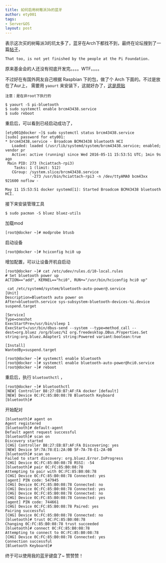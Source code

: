 ```yaml
---
title: 如何启用树莓派3b的蓝牙
author: ety001
tags:
- Server&OS
layout: post
---
```

表示这次买的树莓派3的坑太多了，蓝牙在Arch下都找不到，最终在论坛搜到了一篇[帖子](https://archlinuxarm.org/forum/viewtopic.php?f=65&t=9961)，

```
That too, is not yet finished by the people at the Pi Foundation.
```

原来基金会的人还没有彻底开发完。。。。WTF。。。。

不过好在有国外网友自己根据 Raspbian 下的包，做了个 Arch 下面的。不过是放在了Aur上，
需要用 `yaourt` 来安装下，这就好办了，[这是原贴](https://archlinuxarm.org/forum/viewtopic.php?f=67&t=10017)

    注意：是在非root下执行的

```
$ yaourt -S pi-bluetooth
$ sudo systemctl enable brcm43438.service
$ sudo reboot
```

重启后，可以看到已经启动成功了，

```
[ety001@docker ~]$ sudo systemctl status brcm43438.service
[sudo] password for ety001:
* brcm43438.service - Broadcom BCM43438 bluetooth HCI
   Loaded: loaded (/usr/lib/systemd/system/brcm43438.service; enabled; vendor pr
   Active: active (running) since Wed 2016-05-11 15:53:51 UTC; 1min 9s ago
 Main PID: 273 (hciattach-rpi3)
    Tasks: 1 (limit: 512)
   CGroup: /system.slice/brcm43438.service
           `-273 /usr/bin/hciattach-rpi3 -n /dev/ttyAMA0 bcm43xx 921600 noflow -

May 11 15:53:51 docker systemd[1]: Started Broadcom BCM43438 bluetooth HCI.
```

接下来安装管理工具

```
$ sudo pacman -S bluez bluez-utils
```

加载mod

```
[root@docker ~]# modprobe btusb
```

启动设备

```
[root@docker ~]# hciconfig hci0 up
```

增加配置，可以让设备开机自启动

```
[root@docker ~]# cat /etc/udev/rules.d/10-local.rules
# Set bluetooth power up
ACTION=="add", KERNEL=="hci0", RUN+="/usr/bin/hciconfig hci0 up"
```

```
 cat /etc/systemd/system/bluetooth-auto-power@.service
[Unit]
Description=Bluetooth auto power on
After=bluetooth.service sys-subsystem-bluetooth-devices-%i.device suspend.target

[Service]
Type=oneshot
ExecStartPre=/usr/bin/sleep 1
ExecStart=/usr/bin/dbus-send --system --type=method_call --dest=org.bluez /org/bluez/%I org.freedesktop.DBus.Properties.Set string:org.bluez.Adapter1 string:Powered variant:boolean:true

[Install]
WantedBy=suspend.target
```

```
[root@docker ~]# systemctl enable bluetooth
[root@docker ~]# systemctl enable bluetooth-auto-power@hci0.service
[root@docker ~]# reboot
```

重启后，执行 `bluetoothctl` ，

```
[root@docker ~]# bluetoothctl
[NEW] Controller B8:27:EB:B7:AF:FA docker [default]
[NEW] Device 0C:FC:85:B0:08:78 Bluetooth Keyboard
[bluetooth]#
```

开始配对

```
[bluetooth]# agent on
Agent registered
[bluetooth]# default-agent
Default agent request successful
[bluetooth]# scan on
Discovery started
[CHG] Controller B8:27:EB:B7:AF:FA Discovering: yes
[NEW] Device 5F:7A:78:E1:2A:0B 5F-7A-78-E1-2A-0B
[bluetooth]# scan on
Failed to start discovery: org.bluez.Error.InProgress
[CHG] Device 0C:FC:85:B0:08:78 RSSI: -54
[bluetooth]# pair 0C:FC:85:B0:08:78
Attempting to pair with 0C:FC:85:B0:08:78
[CHG] Device 0C:FC:85:B0:08:78 Connected: yes
[agent] PIN code: 547945
[CHG] Device 0C:FC:85:B0:08:78 Connected: no
[CHG] Device 0C:FC:85:B0:08:78 Connected: yes
[CHG] Device 0C:FC:85:B0:08:78 Connected: no
[CHG] Device 0C:FC:85:B0:08:78 Connected: yes
[agent] PIN code: 744661
[CHG] Device 0C:FC:85:B0:08:78 Paired: yes
Pairing successful
[CHG] Device 0C:FC:85:B0:08:78 Connected: no
[bluetooth]# trust 0C:FC:85:B0:08:78
Changing 0C:FC:85:B0:08:78 trust succeeded
[bluetooth]# connect 0C:FC:85:B0:08:78
Attempting to connect to 0C:FC:85:B0:08:78
[CHG] Device 0C:FC:85:B0:08:78 Connected: yes
Connection successful
[Bluetooth Keyboard]#
```

终于可以使用我的蓝牙键盘了~ 赞赞赞！
